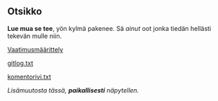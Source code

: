 ## Otsikko ##

**Lue mua se tee**, yön kylmä pakenee.
Sä *ainut* oot jonka tiedän hellästi tekevän mulle niin.

[Vaatimusmäärittely](https://github.com/armijuha/ot-harjoitustyo/blob/master/dokumentointi/vaatimusmaarittely.md)

[gitlog.txt](https://github.com/armijuha/ot-harjoitustyo/blob/master/laskarit/viikko1/gitlog.txt)
 
[komentorivi.txt](https://github.com/armijuha/ot-harjoitustyo/blob/master/laskarit/viikko1/komentorivi.txt)

_Lisämuutosta tässä, **paikallisesti** näpytellen._
